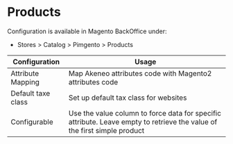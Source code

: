 **Products**
===========

Configuration is available in Magento BackOffice under:
* Stores > Catalog > Pimgento > Products

| Configuration      | Usage                                                                                                                    |
|--------------------|--------------------------------------------------------------------------------------------------------------------------|
| Attribute Mapping  | Map Akeneo attributes code with Magento2 attributes code                                                                 |
| Default taxe class | Set up default tax class for websites                                                                                    |
| Configurable       | Use the value column to force data for specific attribute. Leave empty to retrieve the value of the first simple product |
